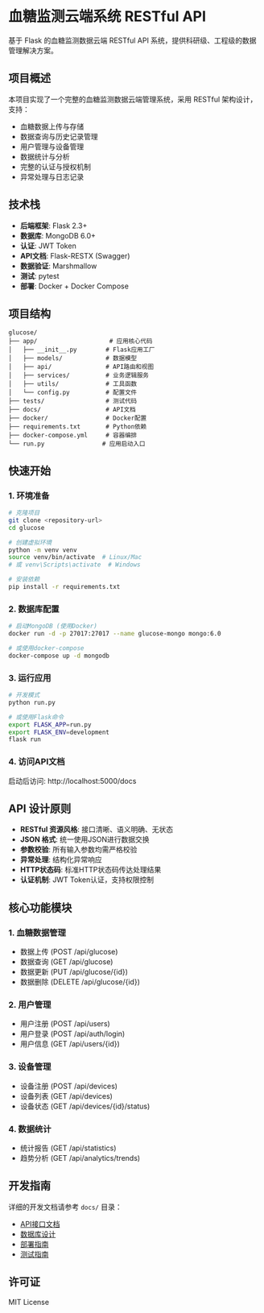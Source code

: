 # 血糖监测云端系统 RESTful API

基于 Flask 的血糖监测数据云端 RESTful API 系统，提供科研级、工程级的数据管理解决方案。

## 项目概述

本项目实现了一个完整的血糖监测数据云端管理系统，采用 RESTful 架构设计，支持：

- 血糖数据上传与存储
- 数据查询与历史记录管理
- 用户管理与设备管理
- 数据统计与分析
- 完整的认证与授权机制
- 异常处理与日志记录

## 技术栈

- **后端框架**: Flask 2.3+
- **数据库**: MongoDB 6.0+
- **认证**: JWT Token
- **API文档**: Flask-RESTX (Swagger)
- **数据验证**: Marshmallow
- **测试**: pytest
- **部署**: Docker + Docker Compose

## 项目结构

```
glucose/
├── app/                    # 应用核心代码
│   ├── __init__.py        # Flask应用工厂
│   ├── models/            # 数据模型
│   ├── api/               # API路由和视图
│   ├── services/          # 业务逻辑服务
│   ├── utils/             # 工具函数
│   └── config.py          # 配置文件
├── tests/                 # 测试代码
├── docs/                  # API文档
├── docker/                # Docker配置
├── requirements.txt       # Python依赖
├── docker-compose.yml     # 容器编排
└── run.py                # 应用启动入口
```

## 快速开始

### 1. 环境准备

```bash
# 克隆项目
git clone <repository-url>
cd glucose

# 创建虚拟环境
python -m venv venv
source venv/bin/activate  # Linux/Mac
# 或 venv\Scripts\activate  # Windows

# 安装依赖
pip install -r requirements.txt
```

### 2. 数据库配置

```bash
# 启动MongoDB (使用Docker)
docker run -d -p 27017:27017 --name glucose-mongo mongo:6.0

# 或使用docker-compose
docker-compose up -d mongodb
```

### 3. 运行应用

```bash
# 开发模式
python run.py

# 或使用Flask命令
export FLASK_APP=run.py
export FLASK_ENV=development
flask run
```

### 4. 访问API文档

启动后访问: http://localhost:5000/docs

## API 设计原则

- **RESTful 资源风格**: 接口清晰、语义明确、无状态
- **JSON 格式**: 统一使用JSON进行数据交换
- **参数校验**: 所有输入参数均需严格校验
- **异常处理**: 结构化异常响应
- **HTTP状态码**: 标准HTTP状态码传达处理结果
- **认证机制**: JWT Token认证，支持权限控制

## 核心功能模块

### 1. 血糖数据管理
- 数据上传 (POST /api/glucose)
- 数据查询 (GET /api/glucose)
- 数据更新 (PUT /api/glucose/{id})
- 数据删除 (DELETE /api/glucose/{id})

### 2. 用户管理
- 用户注册 (POST /api/users)
- 用户登录 (POST /api/auth/login)
- 用户信息 (GET /api/users/{id})

### 3. 设备管理
- 设备注册 (POST /api/devices)
- 设备列表 (GET /api/devices)
- 设备状态 (GET /api/devices/{id}/status)

### 4. 数据统计
- 统计报告 (GET /api/statistics)
- 趋势分析 (GET /api/analytics/trends)

## 开发指南

详细的开发文档请参考 `docs/` 目录：

- [API接口文档](docs/api.md)
- [数据库设计](docs/database.md)
- [部署指南](docs/deployment.md)
- [测试指南](docs/testing.md)

## 许可证

MIT License

